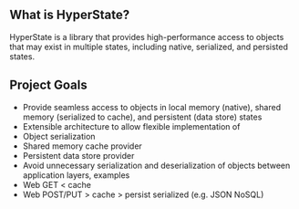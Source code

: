 ## What is HyperState?
HyperState is a library that provides high-performance access to objects that may exist in multiple states, including native, serialized, and persisted states.
## Project Goals
* Provide seamless access to objects in local memory (native), shared memory (serialized to cache), and persistent (data store) states
* Extensible architecture to allow flexible implementation of
 * Object serialization
 * Shared memory cache provider
 * Persistent data store provider
* Avoid unnecessary serialization and deserialization of objects between application layers, examples
 * Web GET < cache
 * Web POST/PUT > cache > persist serialized (e.g. JSON NoSQL)
 
